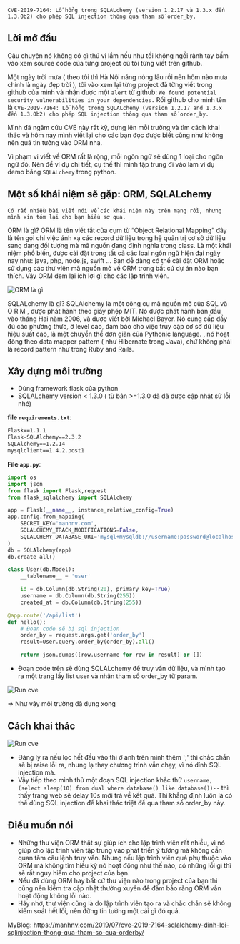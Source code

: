 `CVE-2019-7164: Lỗ hổng trong SQLALchemy (version 1.2.17 và 1.3.x đến 1.3.0b2) cho phép SQL injection thông qua tham số order_by.`

## Lời mở đầu

Câu chuyện nó không có gì thú vị lắm nếu như tối không ngồi rảnh tay bấm vào xem source code của từng project cũ tôi từng viết trên github.

Một ngày trời mưa ( theo tôi thì Hà Nội nắng nóng lâu rồi nên hôm nào mưa chính là ngày đẹp trời ), tôi vào xem lại từng project đã từng viết trong github của mình và nhận được một `alert` từ github: `We found potential security vulnerabilities in your dependencies.` Rồi github cho mình tên là `CVE-2019-7164: Lỗ hổng trong SQLALchemy (version 1.2.17 and 1.3.x đến 1.3.0b2) cho phép SQL injection thông qua tham số order_by.`

Mình đã ngâm cứu CVE này rất kỹ, dựng lên mỗi trường và tìm cách khai thác và hôm nay mình viết lại cho các bạn đọc được biết cũng như không nên quá tin tưởng vào ORM nha.

Vì phạm vi viết về ORM rất là rộng, mỗi ngôn ngữ sẽ dùng 1 loại cho ngôn ngữ đó. Nên để ví dụ chi tiết, cụ thể thì mình tập trung đi vào làm ví dụ demo bằng `SQLALchemy` trong python.

## Một số khái niệm sẽ gặp: ORM, SQLALchemy

`Có rất nhiều bài viết nói về các khái niệm này trên mạng rồi, nhưng mình xin tóm lại cho bạn hiểu sơ qua.`

ORM là gì? ORM là tên viết tắt của cụm từ “Object Relational Mapping” đây là tên gọi chỉ việc ánh xạ các record dữ liệu trong hệ quản trị cơ sở dữ liệu sang dạng đối tượng mà mã nguồn đang định nghĩa trong class. Là một khái niệm phổ biến, được cài đặt trong tất cả các loại ngôn ngữ hiện đại ngày nay như: java, php, node.js, swift … Bạn dễ dàng có thể cài đặt ORM hoặc sử dụng các thư viện mã nguồn mở về ORM trong bất cứ dự án nào bạn thích. Vậy ORM đem lại ích lợi gì cho các lập trình viên.

![ORM là gì](https://manhnv.com/images/posts/cve-2019-7164-sqlalchemy-dinh-loi-sqlinjection-thong-qua-tham-so-cua-orderby/orm-la-gi.png "ORM là gì")

SQLALchemy là gì? SQLAlchemy là một công cụ mã nguồn mở của SQL và O R M , được phát hành theo giấy phép MIT. Nó được phát hành ban đầu vào tháng Hai năm 2006, và được viết bởi Michael Bayer. Nó cung cấp đầy đủ các phương thức, ở level cao, đảm bảo cho việc truy cập cơ sở dữ liệu hiệu suất cao, là một chuyển thể đơn giản của Pythonic language. , nó hoạt đông theo data mapper pattern ( như Hibernate trong Java), chứ không phải là record pattern như trong Ruby and Rails.

## Xây dựng môi trường

* Dùng framework flask của python
* SQLALchemy version < 1.3.0 ( từ bản >=1.3.0 đã đã được cập nhật sử lỗi nhé)

**file `requirements.txt`**:

```txt
Flask==1.1.1
Flask-SQLAlchemy==2.3.2
SQLAlchemy==1.2.14
mysqlclient==1.4.2.post1
```

**File `app.py`**:

```python
import os
import json
from flask import Flask,request
from flask_sqlalchemy import SQLAlchemy

app = Flask(__name__, instance_relative_config=True)
app.config.from_mapping(
    SECRET_KEY='manhnv.com',
    SQLALCHEMY_TRACK_MODIFICATIONS=False,
    SQLALCHEMY_DATABASE_URI='mysql+mysqldb://username:password@localhost:3306/cve_2019_7164',
)
db = SQLAlchemy(app)
db.create_all()

class User(db.Model):
    __tablename__ = 'user'

    id = db.Column(db.String(20), primary_key=True)
    username = db.Column(db.String(255))
    created_at = db.Column(db.String(255))

@app.route('/api/list')
def hello():
    # Đoạn code sẽ bị sql injection
    order_by = request.args.get('order_by')
    result=User.query.order_by(order_by).all()

    return json.dumps([row.username for row in result] or [])
```

* Đoạn code trên sẽ dùng SQLALchemy để truy vấn dữ liệu, và mình tạo ra một trang lấy list user và nhận tham số order_by từ param.

![Run cve](https://manhnv.com/images/posts/cve-2019-7164-sqlalchemy-dinh-loi-sqlinjection-thong-qua-tham-so-cua-orderby/run-cve.png "Run cve")

=> Như vậy môi trường đã dựng xong

## Cách khai thác

![Run cve](https://manhnv.com/images/posts/cve-2019-7164-sqlalchemy-dinh-loi-sqlinjection-thong-qua-tham-so-cua-orderby/run-cve2.png "Run cve")

* Đáng lý ra nếu lọc hết đầu vào thì ở ảnh trên mình thêm ';' thì chắc chắn sẽ bị raise lỗi ra, nhưng lạ thay chương trình vẫn chạy, vì nó dính SQL injection mà.
* Vậy tiếp theo mình thử một đoạn SQL injection khắc thử `username, (select sleep(10) from dual where database() like database())--` thì thấy trang web sẽ delay 10s mới trả về kết quả. Thì khẳng định luôn là có thể dùng SQL injection để khai thác triệt để qua tham số order_by này.

## Điều muốn nói

* Những thư viện ORM thật sự giúp ích cho lập trình viên rất nhiều, vì nó giúp cho lập trình viên tập trung vào phát triển ý tưởng mà không cần quan tâm câu lệnh truy vấn. Nhưng nếu lập trình viên quá phụ thuộc vào ORM mà không tìm hiểu kỹ nó hoạt động như thế nào, có những lỗi gì thì sẽ rất nguy hiểm cho project của bạn.
* Nếu đã dùng ORM hay bất cứ thư viện nào trong project của bạn thì cũng nên kiểm tra cập nhật thường xuyên để đảm bảo rằng ORM vẫn hoạt động không lỗi nào.
* Hãy nhớ, thư viện cũng là do lập trình viên tạo ra và chắc chắn sẽ không kiểm soát hết lỗi, nên đừng tin tưởng một cái gì đó quá.

MyBlog: https://manhnv.com/2019/07/cve-2019-7164-sqlalchemy-dinh-loi-sqlinjection-thong-qua-tham-so-cua-orderby/